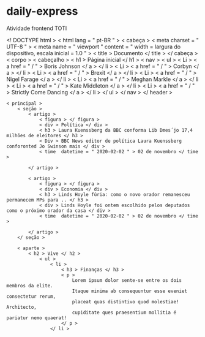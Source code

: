 # daily-express
Atividade frontend TOTI

<! DOCTYPE html >
< html  lang = " pt-BR " >
< cabeça >
    < meta  charset = " UTF-8 " >
    < meta  name = " viewport " content = " width = largura do dispositivo, escala inicial = 1.0 " >
    < title > Documento </ title >
</ cabeça >
< corpo >
    < cabeçalho >
                < h1 > Página inicial </ h1 >
                < nav >
                    < ul >
                        < Li > < a  href = " / " > Boris Johnson </ a > </ li >
                        < Li > < a  href = " / " > Corbyn </ a > </ li >
                        < Li > < a  href = " / " > Brexit </ a > </ li >
                        < Li > < a  href = " / " > Nigel Farage </ a > </ li >
                        < Li > < a  href = " / " > Meghan Markle </ a > </ li >
                        < Li > < a  href = " / " > Kate Middleton </ a > </ li >
                        < Li > < a  href = " / " > Strictly Come Dancing </ a > </ li >
                    </ ul >
                </ nav >
    </ header >

    < principal >
        < seção >
            < artigo >
                < figura > </ figura >
                < div > Política </ div >
                < h3 > Laura Kuenssberg da BBC conforma Lib Dmes´jo 17,4 milhões de eleitores </ h3 >
                < Div > BBC News editor de política Laura Kuenssberg conforonted Jo Swinson mais </ div >
                < time  datetime = " 2020-02-02 " > 02 de novembro </ time >

            </ artigo >

            < artigo >
                < figura > </ figura >
                < div > Economia </ div >
                < h3 > Linds Hoyle fúria: como o novo orador remanesceu permanecem MPs para .. </ h3 >
                < div > Linds Hoyle foi ontem escolhido pelos deputados como o próximo orador da casa </ div >
                < time  datetime = " 2020-02-02 " > 02 de novembro </ time >

            </ artigo >
        </ seção >

        < aparte >
            < h2 > Vive </ h2 >
                < ul >
                    < li >
                        < h3 > Finanças </ h3 >
                        < p >
                            Lorem ipsum dolor sente-se entre os dois membros da elite. 
                            Itaque minima ab consequuntur esse eveniet consectetur rerum, 
                            placeat quas distintivo quod molestiae! Architecto,
                            cupiditate ques praesentium mollitia é pariatur nemo quaerat!
                        </ p >
                    </ li >

